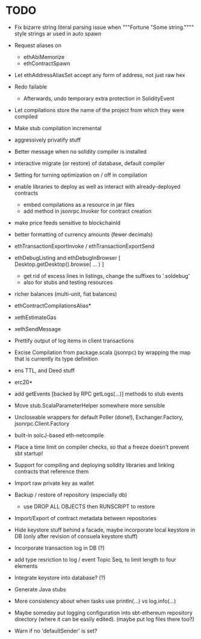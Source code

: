 # TODO

* Fix bizarre string literal parsing issue when """Fortune "Some string."""" style strings ar used in auto spawn

* Request aliases on
  - ethAbiMemorize
  - ethContractSpawn

* Let ethAddressAliasSet accept any form of address, not just raw hex

* Redo failable
  * Afterwards, undo temporary extra protection in SolidityEvent

* Let compilations store the name of the project from which they were compiled

* Make stub compilation incremental
    
* aggressively privatify stuff

* Better message when no solidity compiler is installed

* interactive migrate (or restore) of database, default compiler

* Setting for turning optimization on / off in compilation

* enable libraries to deploy as well as interact with already-deployed contracts
  * embed compilations as a resource in jar files
  * add method in jsonrpc.Invoker for contract creation

* make price feeds sensitive to blockchainId
* better formatting of currency amounts (fewer decimals)

* ethTransactionExportInvoke / ethTransactionExportSend  
* ethDebugListing and ethDebugInBrowser [ Desktop.getDesktop().browse( ... ) ]
  * get rid of excess lines in listings, change the suffixes to '.soldebug'
  * also for stubs and testing resources
* richer balances (multi-unit, fiat balances)
* ethContractCompilationsAlias*
* xethEstimateGas
* xethSendMessage
* Prettify output of log items in client transactions
* Excise Compilation from package.scala (jsonrpc) by wrapping the map that is currently its type definition
* ens TTL, and Deed stuff
* erc20*

* add getEvents [backed by RPC getLogs(...)] methods to stub events
* Move stub.ScalaParameterHelper somewhere more sensible
* Uncloseable wrappers for default Poller (done!), Exchanger.Factory, jsonrpc.Client.Factory

* built-in solcJ-based eth-netcompile
* Place a time limit on compiler checks, so that a freeze doesn't prevent sbt startup!
* Support for compiling and deploying solidity libraries and linking contracts that reference them
* Import raw private key as wallet
* Backup / restore of repository (especially db)
  * use DROP ALL OBJECTS then RUNSCRIPT to restore
* Import/Export of contract metadata between repositories
* Hide keystore stuff behind a facade, maybe incorporate local keystore in DB (only after revision of consuela keystore stuff)
* Incorporate transaction log in DB (?)
* add type resriction to log / event Topic Seq, to limit length to four elements
* Integrate keystore into database? (?)
* Generate Java stubs
* More consistency about when tasks use println(...) vs log.info(...)

* Maybe someday put logging configuration into sbt-ethereum repository directory (where it can be easily edited). (maybe put log files there too?)

* Warn if no 'defaultSender' is set?

